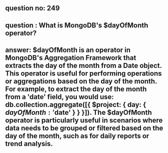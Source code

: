 
      
## question no: 249

## question : What is MongoDB's $dayOfMonth operator?

## answer: $dayOfMonth is an operator in MongoDB's Aggregation Framework that extracts the day of the month from a Date object. This operator is useful for performing operations or aggregations based on the day of the month. For example, to extract the day of the month from a 'date' field, you would use: db.collection.aggregate([{ $project: { day: { $dayOfMonth: '$date' } } }]). The $dayOfMonth operator is particularly useful in scenarios where data needs to be grouped or filtered based on the day of the month, such as for daily reports or trend analysis.
      